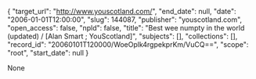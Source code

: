 {
  "target_url": "http://www.youscotland.com/", 
  "end_date": null, 
  "date": "2006-01-01T12:00:00", 
  "slug": 144087, 
  "publisher": "youscotland.com", 
  "open_access": false, 
  "npld": false, 
  "title": "Best wee numpty in the world (updated) / [Alan Smart ; YouScotland]", 
  "subjects": [], 
  "collections": [], 
  "record_id": "20060101T120000/WoeOplk4rgpekprKm/VuCQ==", 
  "scope": "root", 
  "start_date": null
}

None